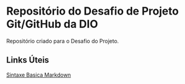 #  Repositório do Desafio de Projeto Git/GitHub da DIO
Repositório criado para o Desafio do Projeto.

## Links Úteis
[Sintaxe Basica Markdown](https://www.markdownguide.org/basic-syntax/)
